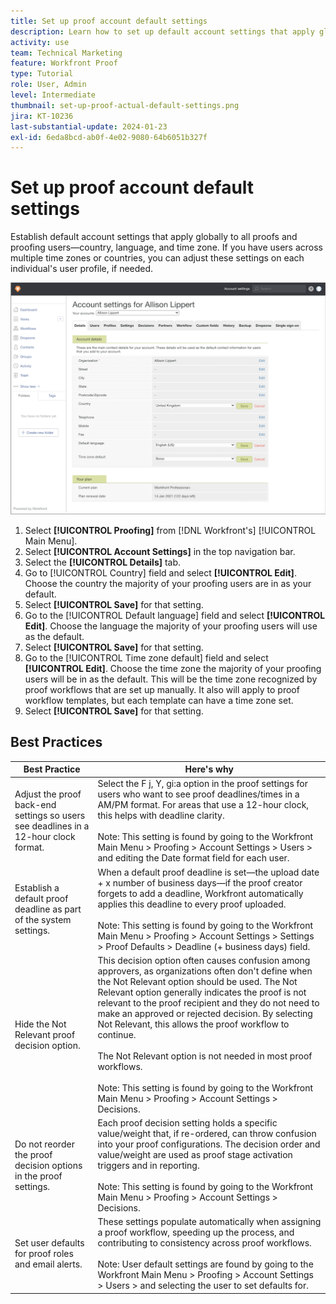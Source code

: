 ```yaml
---
title: Set up proof account default settings
description: Learn how to set up default account settings that apply globally to all proofs and proofing users  .
activity: use
team: Technical Marketing
feature: Workfront Proof
type: Tutorial
role: User, Admin
level: Intermediate
thumbnail: set-up-proof-actual-default-settings.png
jira: KT-10236
last-substantial-update: 2024-01-23
exl-id: 6eda8bcd-ab0f-4e02-9080-64b6051b327f
---
```

# Set up proof account default settings

Establish default account settings that apply globally to all proofs and proofing users—country, language, and time zone. If you have users across multiple time zones or countries, you can adjust these settings on each individual's user profile, if needed.

![Account settings window for proofing](assets/proof-system-setups-default-account-settings.png)

1. Select **[!UICONTROL Proofing]** from [!DNL Workfront's] [!UICONTROL Main Menu].
1. Select **[!UICONTROL Account Settings]** in the top navigation bar.
1. Select the **[!UICONTROL Details]** tab.
1. Go to [!UICONTROL Country] field and select **[!UICONTROL Edit]**. Choose the country the majority of your proofing users are in as your default.
1. Select **[!UICONTROL Save]** for that setting.
1. Go to the [!UICONTROL Default language] field and select **[!UICONTROL Edit]**. Choose the language the majority of your proofing users will use as the default.
1. Select **[!UICONTROL Save]** for that setting.
1. Go to the [!UICONTROL Time zone default] field and select **[!UICONTROL Edit]**. Choose the time zone the majority of your proofing users will be in as the default. This will be the time zone recognized by proof workflows that are set up manually. It also will apply to proof workflow templates, but each template can have a time zone set.
1. Select **[!UICONTROL Save]** for that setting.

## Best Practices


| Best Practice | Here's why |
|---|---|
| Adjust the proof back-end settings so users see deadlines in a 12-hour clock format. | Select the F j, Y, gi:a option in the proof settings for users who want to see proof deadlines/times in a AM/PM format. For areas that use a 12-hour clock, this helps with deadline clarity. <br> <br>Note: This setting is found by going to the Workfront Main Menu > Proofing > Account Settings > Users > and editing the Date format field for each user. |
| Establish a default proof deadline as part of the system settings.|When a default proof deadline is set—the upload date + x number of business days—if the proof creator forgets to add a deadline, Workfront automatically applies this deadline to every proof uploaded. <br> <br>Note: This setting is found by going to the Workfront Main Menu > Proofing > Account Settings > Settings > Proof Defaults > Deadline (+ business days) field.|
| Hide the Not Relevant proof decision option.| This decision option often causes confusion among approvers, as organizations often don't define when the Not Relevant option should be used. The Not Relevant option generally indicates the proof is not relevant to the proof recipient and they do not need to make an approved or rejected decision. By selecting Not Relevant, this allows the proof workflow to continue.<br> <br>The Not Relevant option is not needed in most proof workflows.<br> <br>Note: This setting is found by going to the Workfront Main Menu > Proofing > Account Settings > Decisions.|
| Do not reorder the proof decision options in the proof settings. | Each proof decision setting holds a specific value/weight that, if re-ordered, can throw confusion into your proof configurations. The decision order and value/weight are used as proof stage activation triggers and in reporting.<br> <br>Note: This setting is found by going to the Workfront Main Menu > Proofing > Account Settings > Decisions.|
| Set user defaults for proof roles and email alerts.| These settings populate automatically when assigning a proof workflow, speeding up the process, and contributing to consistency across proof workflows.<br> <br>Note: User default settings are found by going to the Workfront Main Menu > Proofing > Account Settings > Users > and selecting the user to set defaults for.|
